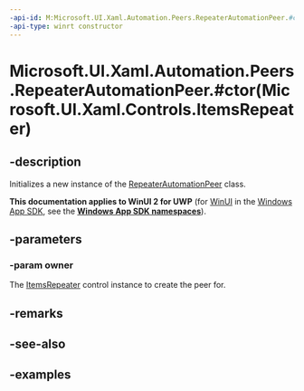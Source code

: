 ```yaml
---
-api-id: M:Microsoft.UI.Xaml.Automation.Peers.RepeaterAutomationPeer.#ctor(Microsoft.UI.Xaml.Controls.ItemsRepeater)
-api-type: winrt constructor
---
```


# Microsoft.UI.Xaml.Automation.Peers.RepeaterAutomationPeer.#ctor(Microsoft.UI.Xaml.Controls.ItemsRepeater)

<!--
public RepeaterAutomationPeer (Microsoft.UI.Xaml.Controls.ItemsRepeater owner);
-->

## -description

Initializes a new instance of the [RepeaterAutomationPeer](repeaterautomationpeer.md) class.

**This documentation applies to WinUI 2 for UWP** (for [WinUI](/windows/apps/winui/winui3/) in the [Windows App SDK](/windows/apps/windows-app-sdk/), see the **[Windows App SDK namespaces](/windows/windows-app-sdk/api/winrt/)**).

## -parameters

### -param owner

The [ItemsRepeater](../microsoft.ui.xaml.controls/itemsrepeater.md) control instance to create the peer for.

## -remarks

## -see-also

## -examples

